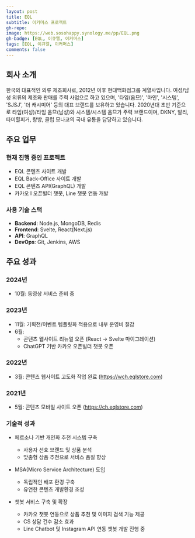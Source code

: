 ```yaml
---
layout: post
title: EQL
subtitle: 이커머스 프로젝트
gh-repo:
image: https://web.sosohappy.synology.me/pp/EQL.png
gh-badge: [EQL, 이큐엘, 이커머스]
tags: [EQL, 이큐엘, 이커머스]
comments: false
---
```


## 회사 소개

한국의 대표적인 의류 제조회사로, 2012년 이후 현대백화점그룹 계열사입니다. 여성/남성 의류의 제조와 판매를 주력 사업으로 하고 있으며, '타임(옴므)', '마인', '시스템', 'SJSJ', '더 캐시미어' 등의 대표 브랜드를 보유하고 있습니다. 2020년대 초반 기준으로 타임(여성)/타임 옴므(남성)와 시스템/시스템 옴므가 주력 브랜드이며, DKNY, 발리, 타미힐피거, 랑방, 클럽 모나코의 국내 유통을 담당하고 있습니다.

## 주요 업무

### 현재 진행 중인 프로젝트

- EQL 콘텐츠 사이트 개발
- EQL Back-Office 사이트 개발
- EQL 콘텐츠 API(GraphQL) 개발
- 카카오 I 오픈빌더 챗봇, Line 챗봇 연동 개발

### 사용 기술 스택

- **Backend**: Node.js, MongoDB, Redis
- **Frontend**: Svelte, React(Next.js)
- **API**: GraphQL
- **DevOps**: Git, Jenkins, AWS

## 주요 성과

### 2024년

- 10월: 동영상 서비스 준비 중

### 2023년

- 11월: 기획전/이벤트 템플릿화 적용으로 내부 운영비 절감
- 6월:
  - 콘텐츠 웹사이트 리뉴얼 오픈 (React → Svelte 마이그레이션)
  - ChatGPT 기반 카카오 오픈빌더 챗봇 오픈

### 2022년

- 3월: 콘텐츠 웹사이트 고도화 작업 완료 (https://wch.eqlstore.com)

### 2021년

- 5월: 콘텐츠 모바일 사이트 오픈 (https://ch.eqlstore.com)

### 기술적 성과

- 페르소나 기반 개인화 추천 시스템 구축

  - 사용자 선호 브랜드 및 상품 분석
  - 맞춤형 상품 추천으로 서비스 품질 향상

- MSA(Micro Service Architecture) 도입

  - 독립적인 배포 환경 구축
  - 유연한 콘텐츠 개발환경 조성

- 챗봇 서비스 구축 및 확장
  - 카카오 챗봇 연동으로 상품 추천 및 이미지 검색 기능 제공
  - CS 상담 건수 감소 효과
  - Line Chatbot 및 Instagram API 연동 챗봇 개발 진행 중
